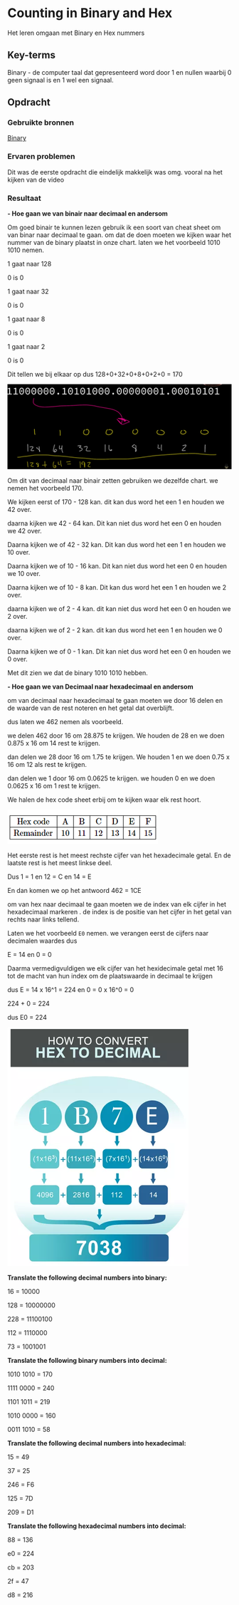 # Counting in Binary and Hex
Het leren omgaan met Binary en Hex nummers

## Key-terms
Binary - de computer taal dat gepresenteerd word door 1 en nullen waarbij 0 geen signaal is en 1 wel een signaal.

## Opdracht
### Gebruikte bronnen
[Binary](https://www.youtube.com/watch?v=2-i5x8KCfII)


### Ervaren problemen
Dit was de eerste opdracht die eindelijk makkelijk was omg. vooral na het kijken van de video

### Resultaat

**- Hoe gaan we van binair naar decimaal en andersom**

Om goed binair te kunnen lezen gebruik ik een soort van cheat sheet om van binar naar decimaal te gaan. om dat de doen moeten we kijken waar het nummer van de binary plaatst in onze chart. laten we het voorbeeld 1010 1010 nemen. 

1 gaat naar 128

0 is 0

1 gaat naar 32

0 is 0

1 gaat naar 8

0 is 0

1 gaat naar 2

0 is 0

Dit tellen we bij elkaar op dus 128+0+32+0+8+0+2+0 = 170

![Binary sheet](/00_includes/binary-sheet.png)


Om dit van decimaal naar binair zetten gebruiken we dezelfde chart. we nemen het voorbeeld 170.

We kijken eerst of 170 - 128 kan. dit kan dus word het een  1 en houden we 42 over.

daarna kijken we 42 - 64 kan. Dit kan niet dus word het een 0 en houden we 42 over.

Daarna kijken we of 42 - 32 kan. Dit kan dus word het een 1 en houden we 10 over.

Daarna kijken we of 10 - 16 kan. Dit kan niet dus word het een 0 en houden we 10 over.

Daarna kijken we of 10 - 8 kan. Dit kan dus word het een 1 en houden we 2 over.

daarna kijken we of 2 - 4 kan. dit kan niet dus word het een 0 en houden we 2 over.

daarna kijken we of 2 - 2 kan. dit kan dus word het een 1 en houden we 0 over.

Daarna kijken we of 0 - 1 kan. Dit kan niet dus word het een 0 en houden we 0 over.

Met dit zien we dat de binary 1010 1010 hebben.

**- Hoe gaan we van Decimaal naar hexadecimaal en andersom**

om van decimaal naar hexadecimaal te gaan moeten we door 16 delen en de waarde van de rest noteren en het getal dat overblijft.

dus laten we 462 nemen als voorbeeld.

we delen 462 door 16 om 28.875 te krijgen. We houden de 28 en we doen 0.875 x 16 om 14 rest te krijgen.

dan delen we 28 door 16 om 1.75 te krijgen. We houden 1 en we doen 0.75 x 16 om 12 als rest te krijgen.

dan delen we 1 door 16 om 0.0625 te krijgen. we houden 0 en we doen 0.0625 x 16 om 1 rest te krijgen. 

We halen de hex code sheet erbij om te kijken waar elk rest hoort.

![hex code](/00_includes/hex-code.png)

Het eerste rest is het meest rechste cijfer van het hexadecimale getal. En de laatste rest is het meest linkse deel.

Dus 1 = 1
en 12 = C
en 14 = E

En dan komen we op het antwoord 462 = 1CE

om van hex naar decimaal te gaan moeten we de index van elk cijfer in het hexadecimaal markeren . de index is de positie van het cijfer in het getal van rechts naar links tellend.

Laten we het voorbeeld `E0` nemen. we verangen eerst de cijfers naar decimalen waardes dus

E = 14 en 0 = 0

Daarma vermedigvuldigen we elk cijfer van het hexidecimale getal met 16 tot de macht van hun index om de plaatswaarde in decimaal te krijgen

dus E = 14 x 16^1 = 224
en  0 =  0 x 16^0 = 0

224 + 0 = 224 

dus E0 = 224

![hex converter](/00_includes/Hex-convert.png)


**Translate the following decimal numbers into binary:**

16 = 10000

128 = 10000000

228 = 11100100

112 = 1110000

73 = 1001001

**Translate the following binary numbers into decimal:**

1010 1010 = 170

1111 0000 = 240

1101 1011 = 219

1010 0000 = 160

0011 1010 = 58

**Translate the following decimal numbers into hexadecimal:**

15 = 49

37 = 25

246 = F6

125 = 7D

209 = D1

**Translate the following hexadecimal numbers into decimal:**

88 = 136

e0 = 224

cb = 203

2f = 47

d8 = 216